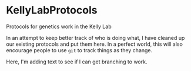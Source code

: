 # KellyLabProtocols
Protocols for genetics work in the Kelly Lab

In an attempt to keep better track of who is doing what, I have cleaned up our existing protocols and put them here. In a perfect world, this will also encourage people to use `git` to track things as they change. 

Here, I'm adding text to see if I can get branching to work. 